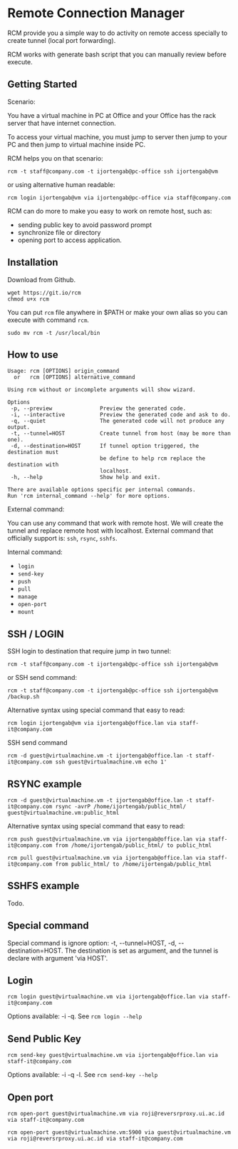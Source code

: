 Remote Connection Manager
=========================

RCM provide you a simple way to do activity on remote access specially to create
tunnel (local port forwarding).

RCM works with generate bash script that you can manually review before execute.

## Getting Started

Scenario:

You have a virtual machine in PC at Office and your Office has the rack server
that have internet connection.

To access your virtual machine, you must jump to server then jump to your PC and
then jump to virtual machine inside PC.

RCM helps you on that scenario:

```
rcm -t staff@company.com -t ijortengab@pc-office ssh ijortengab@vm
```

or using alternative human readable:

```
rcm login ijortengab@vm via ijortengab@pc-office via staff@company.com
```

RCM can do more to make you easy to work on remote host, such as:

 - sending public key to avoid password prompt
 - synchronize file or directory
 - opening port to access application.

## Installation

Download from Github.

```
wget https://git.io/rcm
chmod u+x rcm
```

You can put `rcm` file anywhere in $PATH or make your own alias so you can
execute with command `rcm`.

```
sudo mv rcm -t /usr/local/bin
```

## How to use

```
Usage: rcm [OPTIONS] origin_command
  or   rcm [OPTIONS] alternative_command

Using rcm without or incomplete arguments will show wizard.

Options
 -p, --preview               Preview the generated code.
 -i, --interactive           Preview the generated code and ask to do.
 -q, --quiet                 The generated code will not produce any output.
 -t, --tunnel=HOST           Create tunnel from host (may be more than one).
 -d, --destination=HOST      If tunnel option triggered, the destination must
                             be define to help rcm replace the destination with
                             localhost.
 -h, --help                  Show help and exit.

There are available options specific per internal commands.
Run 'rcm internal_command --help' for more options.
```

External command:

You can use any command that work with remote host. We will create the
tunnel and replace remote host with localhost. External command that officially
support is: `ssh`, `rsync`, `sshfs`.

Internal command:
  - `login`
  - `send-key`
  - `push`
  - `pull`
  - `manage`
  - `open-port`
  - `mount`

## SSH / LOGIN

SSH login to destination that require jump in two tunnel:

```
rcm -t staff@company.com -t ijortengab@pc-office ssh ijortengab@vm
```

or SSH send command:

```
rcm -t staff@company.com -t ijortengab@pc-office ssh ijortengab@vm /backup.sh
```

Alternative syntax using special command that easy to read:

```
rcm login ijortengab@vm via ijortengab@office.lan via staff-it@company.com
```

SSH send command 

```
rcm -d guest@virtualmachine.vm -t ijortengab@office.lan -t staff-it@company.com ssh guest@virtualmachine.vm echo 1'
```

## RSYNC example

```
rcm -d guest@virtualmachine.vm -t ijortengab@office.lan -t staff-it@company.com rsync -avrP /home/ijortengab/public_html/ guest@virtualmachine.vm:public_html
```

Alternative syntax using special command that easy to read:

```
rcm push guest@virtualmachine.vm via ijortengab@office.lan via staff-it@company.com from /home/ijortengab/public_html/ to public_html
```

```
rcm pull guest@virtualmachine.vm via ijortengab@office.lan via staff-it@company.com from public_html/ to /home/ijortengab/public_html
```

## SSHFS example

Todo.

## Special command

Special command is ignore option: -t, --tunnel=HOST, -d, --destination=HOST.
The destination is set as argument, and the tunnel is declare with argument
'via HOST'.

## Login

```
rcm login guest@virtualmachine.vm via ijortengab@office.lan via staff-it@company.com
```

Options available: -i -q. See `rcm login --help`

## Send Public Key

```
rcm send-key guest@virtualmachine.vm via ijortengab@office.lan via staff-it@company.com
```

Options available: -i -q -l. See `rcm send-key --help`

## Open port

```
rcm open-port guest@virtualmachine.vm via roji@reversrproxy.ui.ac.id via staff-it@company.com
```

```
rcm open-port guest@virtualmachine.vm:5900 via guest@virtualmachine.vm via roji@reversrproxy.ui.ac.id via staff-it@company.com
```
